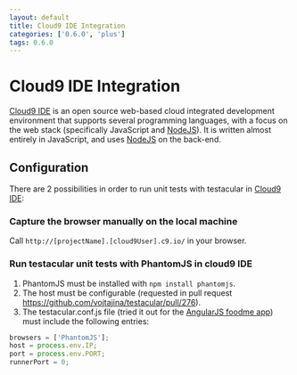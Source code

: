 ```yaml
---
layout: default
title: Cloud9 IDE Integration
categories: ['0.6.0', 'plus']
tags: 0.6.0
---
```

# Cloud9 IDE Integration

[Cloud9 IDE] is an open source web-based cloud integrated development environment that supports several programming languages, with a focus on the web stack (specifically JavaScript and [NodeJS]). It is written almost entirely in JavaScript, and uses [NodeJS] on the back-end. 

## Configuration

There are 2 possibilities in order to run unit tests with testacular in [Cloud9 IDE]: 

### Capture the browser manually on the local machine

Call `http://[projectName].[cloud9User].c9.io/` in your browser.

### Run testacular unit tests with PhantomJS in cloud9 IDE

1. PhantomJS must be installed with `npm install phantomjs`.
2. The host must be configurable (requested in pull request https://github.com/vojtajina/testacular/pull/276). 
3. The testacular.conf.js file (tried it out for the
  [AngularJS foodme app]) must include the following entries: 

```javascript
browsers = ['PhantomJS'];
host = process.env.IP;
port = process.env.PORT;
runnerPort = 0;
```

[Cloud9 IDE]: https://c9.io/
[AngularJS foodme app]: https://github.com/IgorMinar/foodme
[NodeJS]: http://nodejs.org/
